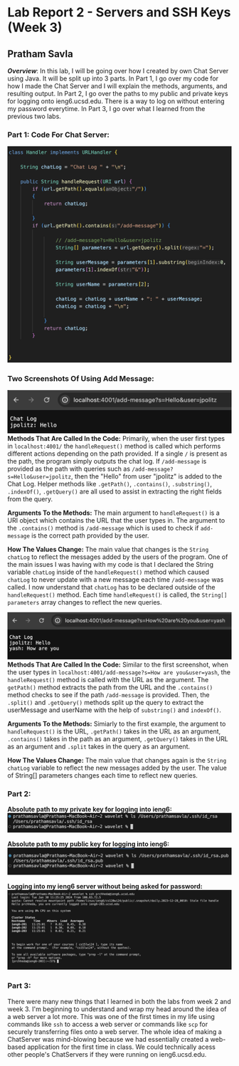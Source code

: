 # Lab Report 2 - Servers and SSH Keys (Week 3)
## Pratham Savla

_**Overview**_: In this lab, I will be going over how I created by own Chat Server using Java. It will be split up into 3 parts. In Part 1, I go over my code for how I made the Chat Server and I will explain the methods, arguments, and resulting output. In Part 2, I go over the paths to my public and private keys for logging onto ieng6.ucsd.edu. There is a way to log on without entering my password everytime. In Part 3, I go over what I learned from the previous two labs.

### Part 1: Code For Chat Server:

![Code For Chat Server](part1.png)

### Two Screenshots Of Using Add Message:
![Using Add Message #1](part2.png)
**Methods That Are Called In the Code:** Primarily, when the user first types in `localhost:4001/` the `handleRequest()` method is called which performs different actions depending on the path provided. If a single `/` is present as the path, the program simply outputs the chat log. If   `/add-message` is provided as the path with queries such as `/add-message?s=Hello&user=jpolitz`, then the "Hello" from user "jpolitz" is added to the Chat Log. Helper methods like `.getPath()`, `.contains()`, `.substring()`, `.indexOf()`, `.getQuery()` are all used to assist in extracting the right fields from the query. 

**Arguments To the Methods:** The main argument to `handleRequest()` is a URI object which contains the URL that the user types in. The argument to the `.contains()` method is `/add-message` which is used to check if `add-message` is the correct path provided by the user. 

**How The Values Change:** The main value that changes is the `String chatLog` to reflect the messages added by the users of the program. One of the main issues I was having with my code is that I declared the String variable `chatLog` inside of the `handleRequest()` method which caused `chatLog` to never update with a new message each time `/add-message` was called. I now understand that `chatLog` has to be declared outside of the `handleRequest()` method. Each time `handleRequest()` is called, the `String[] parameters` array changes to reflect the new queries.

![Using Add Message #2](part3.png)
**Methods That Are Called In the Code:** Similar to the first screenshot, when the user types in `localhost:4001/add-message?s=How are you&user=yash`, the `handleRequest()` method is called with the URL as the argument. The `getPath()` method extracts the path from the URL and the `.contains()` method checks to see if the path `/add-message` is provided. Then, the `.split()` and `.getQuery()` methods split up the query to extract the userMessage and userName with the help of `substring()` and `indexOf()`.

**Arguments To the Methods:** Simiarly to the first example, the argument to `handleRequest()` is the URL, `.getPath()` takes in the URL as an argument, `.contains()` takes in the path as an argument, `.getQuery()` takes in the URL as an argument and `.split` takes in the query as an argument.

**How The Values Change:** The main value that changes again is the `String chatLog` variable to reflect the new messages added by the user. The value of String[] parameters changes each time to reflect new queries. 

### Part 2:

**Absolute path to my private key for logging into ieng6:**
![Private Key](part5.png)

**Absolute path to my public key for logging into ieng6:**
![Public Key](part4.png)

**Logging into my ieng6 server without being asked for password:**
![No password](part6.png)

### Part 3:
There were many new things that I learned in both the labs from week 2 and week 3. I'm beginning to understand and wrap my head around the idea of a web server a lot more. This was one of the first times in my life using commands like `ssh` to access a web server or commands like `scp` for securely transferring files onto a web server. The whole idea of making a ChatServer was mind-blowing because we had essentially created a web-based application for the first time in class. We could technically acess other people's ChatServers if they were running on ieng6.ucsd.edu.



